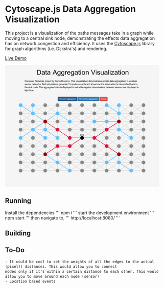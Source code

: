 # Cytoscape.js Data Aggregation Visualization

This project is a visualization of the paths messages take in a graph while moving to a central sink node, demonstrating
the effects data aggregation has on network congestion and efficiency. It uses the [Cytoscape.js](http://js.cytoscape.org/)
library for graph algorithms (i.e. Dijkstra's) and rendering.

[Live Demo](denismorozov.com/graph)

![](.screenshot.png "Screenshot")

## Running
Install the dependencies
'''
npm i
'''
start the development environment
'''
npm start
'''
then navigate to,
'''
http://localhost:8080/
'''

## Building

## To-Do
    - It would be cool to set the weights of all the edges to the actual (pixel?) distances. This would allow you to connect
    nodes only if it's within a certain distance to each other. This would allow you to move around each node (sensor)
    - Location based events
